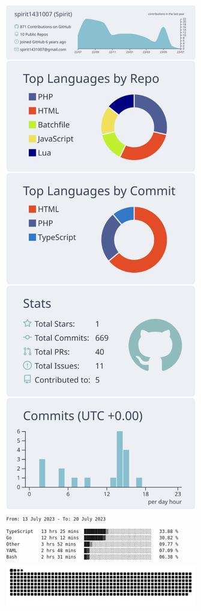 [![](https://raw.githubusercontent.com/spirit1431007/spirit1431007/master/profile-summary-card-output/nord_bright/0-profile-details.svg)](https://git.io/spiritx)
[![](https://raw.githubusercontent.com/spirit1431007/spirit1431007/master/profile-summary-card-output/nord_bright/1-repos-per-language.svg)](https://git.io/spiritx) [![](https://raw.githubusercontent.com/spirit1431007/spirit1431007/master/profile-summary-card-output/nord_bright/2-most-commit-language.svg)](https://git.io/spiritx)
[![](https://raw.githubusercontent.com/spirit1431007/spirit1431007/master/profile-summary-card-output/nord_bright/3-stats.svg)](https://git.io/spiritx) [![](https://raw.githubusercontent.com/spirit1431007/spirit1431007/master/profile-summary-card-output/nord_bright/4-productive-time.svg)](https://git.io/spiritx)

<!--START_SECTION:waka-->

```txt
From: 13 July 2023 - To: 20 July 2023

TypeScript   13 hrs 25 mins  ████████▒░░░░░░░░░░░░░░░░   33.88 %
Go           12 hrs 12 mins  ███████▓░░░░░░░░░░░░░░░░░   30.82 %
Other        3 hrs 52 mins   ██▒░░░░░░░░░░░░░░░░░░░░░░   09.77 %
YAML         2 hrs 48 mins   █▓░░░░░░░░░░░░░░░░░░░░░░░   07.09 %
Bash         2 hrs 31 mins   █▓░░░░░░░░░░░░░░░░░░░░░░░   06.38 %
```

<!--END_SECTION:waka-->

![contribution](https://github.com/spirit1431007/spirit1431007/blob/output/github-contribution-grid-snake.svg)
